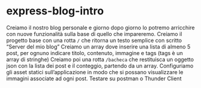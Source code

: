 express-blog-intro
===
Creiamo il nostro blog personale e giorno dopo giorno lo potremo arricchire con nuove funzionalità sulla base di quello che impareremo.
Creiamo il progetto base con una rotta `/` che ritorna un testo semplice con scritto “Server del mio blog”
Creiamo un array dove inserire una lista di almeno 5 post, per ognuno indicare titolo, contenuto, immagine e tags (tags è un array di stringhe)
Creiamo poi una rotta `/bacheca` che restituisca un oggetto json con la lista dei post e il conteggio, partendo da un array.
Configuriamo gli asset statici sull’applicazione in modo che si possano visualizzare le immagini associate ad ogni post.
Testare su postman o Thunder Client